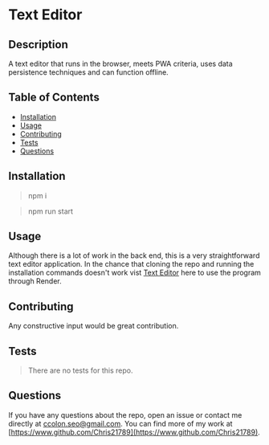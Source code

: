 # Text Editor

## Description

A text editor that runs in the browser, meets PWA criteria, uses data persistence techniques and can function offline.

## Table of Contents

* [Installation](#installation)
* [Usage](#usage)
* [Contributing](#contributing)
* [Tests](#tests)
* [Questions](#questions)

## Installation

>npm i

>npm run start

## Usage

Although there is a lot of work in the back end, this is a very straightforward text editor application. In the chance that cloning the repo and running the installation commands doesn't work vist [Text Editor](https://text-editor-vmdt.onrender.com/) here to use the program through Render.

## Contributing

Any constructive input would be great contribution.

## Tests

>There are no tests for this repo.

## Questions

If you have any questions about the repo, open an issue or contact me directly at ccolon.seo@gmail.com. You can find more of my work at [https://www.github.com/Chris21789](https://www.github.com/Chris21789).



